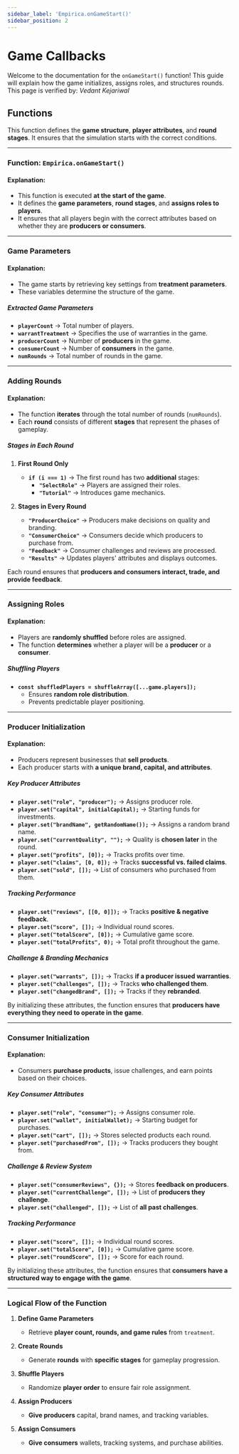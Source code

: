```yaml
---
sidebar_label: 'Empirica.onGameStart()'
sidebar_position: 2
---
```


# <span class="h1style">Game Callbacks</span>
Welcome to the documentation for the `onGameStart()` function! This guide will explain how the game initializes, assigns roles, and structures rounds. This page is verified by: *Vedant Kejariwal*

## <span class="h2style">Functions</span>
This function defines the **game structure**, **player attributes**, and **round stages**. It ensures that the simulation starts with the correct conditions.

---

### <span class="custom-function-heading">Function: `Empirica.onGameStart()`</span>

#### Explanation:
- This function is executed **at the start of the game**.
- It defines the **game parameters**, **round stages**, and **assigns roles to players**.
- It ensures that all players begin with the correct attributes based on whether they are **producers or consumers**.

---

### <span class="custom-function-heading">Game Parameters</span>

#### Explanation:
- The game starts by retrieving key settings from **treatment parameters**.
- These variables determine the structure of the game.

##### **Extracted Game Parameters**
- **`playerCount`** → Total number of players.
- **`warrantTreatment`** → Specifies the use of warranties in the game.
- **`producerCount`** → Number of **producers** in the game.
- **`consumerCount`** → Number of **consumers** in the game.
- **`numRounds`** → Total number of rounds in the game.

---

### <span class="custom-function-heading">Adding Rounds</span>

#### Explanation:
- The function **iterates** through the total number of rounds (`numRounds`).
- Each **round** consists of different **stages** that represent the phases of gameplay.

##### **Stages in Each Round**
1. **First Round Only**
   - **`if (i === 1)`** → The first round has two **additional** stages:
     - **`"SelectRole"`** → Players are assigned their roles.
     - **`"Tutorial"`** → Introduces game mechanics.
   
2. **Stages in Every Round**
   - **`"ProducerChoice"`** → Producers make decisions on quality and branding.
   - **`"ConsumerChoice"`** → Consumers decide which producers to purchase from.
   - **`"Feedback"`** → Consumer challenges and reviews are processed.
   - **`"Results"`** → Updates players' attributes and displays outcomes.

Each round ensures that **producers and consumers interact, trade, and provide feedback**.

---

### <span class="custom-function-heading">Assigning Roles</span>

#### Explanation:
- Players are **randomly shuffled** before roles are assigned.
- The function **determines** whether a player will be a **producer** or a **consumer**.

##### **Shuffling Players**
- **`const shuffledPlayers = shuffleArray([...game.players]);`**  
  - Ensures **random role distribution**.
  - Prevents predictable player positioning.

---

### <span class="custom-function-heading">Producer Initialization</span>

#### Explanation:
- Producers represent businesses that **sell products**.
- Each producer starts with **a unique brand, capital, and attributes**.

##### **Key Producer Attributes**
- **`player.set("role", "producer");`** → Assigns producer role.
- **`player.set("capital", initialCapital);`** → Starting funds for investments.
- **`player.set("brandName", getRandomName());`** → Assigns a random brand name.
- **`player.set("currentQuality", "");`** → Quality is **chosen later** in the round.
- **`player.set("profits", [0]);`** → Tracks profits over time.
- **`player.set("claims", [0, 0]);`** → Tracks **successful vs. failed claims**.
- **`player.set("sold", []);`** → List of consumers who purchased from them.

##### **Tracking Performance**
- **`player.set("reviews", [[0, 0]]);`** → Tracks **positive & negative feedback**.
- **`player.set("score", []);`** → Individual round scores.
- **`player.set("totalScore", [0]);`** → Cumulative game score.
- **`player.set("totalProfits", 0);`** → Total profit throughout the game.

##### **Challenge & Branding Mechanics**
- **`player.set("warrants", []);`** → Tracks **if a producer issued warranties**.
- **`player.set("challenges", []);`** → Tracks **who challenged them**.
- **`player.set("changedBrand", []);`** → Tracks if they **rebranded**.

By initializing these attributes, the function ensures that **producers have everything they need to operate in the game**.

---

### <span class="custom-function-heading">Consumer Initialization</span>

#### Explanation:
- Consumers **purchase products**, issue challenges, and earn points based on their choices.

##### **Key Consumer Attributes**
- **`player.set("role", "consumer");`** → Assigns consumer role.
- **`player.set("wallet", initialWallet);`** → Starting budget for purchases.
- **`player.set("cart", []);`** → Stores selected products each round.
- **`player.set("purchasedFrom", []);`** → Tracks producers they bought from.

##### **Challenge & Review System**
- **`player.set("consumerReviews", {});`** → Stores **feedback on producers**.
- **`player.set("currentChallenge", []);`** → List of **producers they challenge**.
- **`player.set("challenged", []);`** → List of **all past challenges**.

##### **Tracking Performance**
- **`player.set("score", []);`** → Individual round scores.
- **`player.set("totalScore", [0]);`** → Cumulative game score.
- **`player.set("roundScore", []);`** → Score for each round.

By initializing these attributes, the function ensures that **consumers have a structured way to engage with the game**.

---

### <span class="custom-function-heading">Logical Flow of the Function</span>

1. **Define Game Parameters**
   - Retrieve **player count, rounds, and game rules** from `treatment`.

2. **Create Rounds**
   - Generate **rounds** with **specific stages** for gameplay progression.

3. **Shuffle Players**
   - Randomize **player order** to ensure fair role assignment.

4. **Assign Producers**
   - **Give producers** capital, brand names, and tracking variables.

5. **Assign Consumers**
   - **Give consumers** wallets, tracking systems, and purchase abilities.
